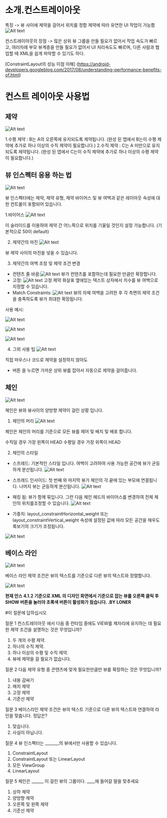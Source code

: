 # 소개.컨스트레이아웃 

특징 -> 뷰 사이에 제약을 걸어서 위치를 정함 제약에 따라 유연한 UI 작업이 가능함       
![Alt text](3_use_constraint_layout_(loner)_res/2.png)

컨스트레이아웃의 장점 -> 많은 상위 뷰 그룹을 만들 필요가 없어서 작업 속도가 빠르고, 
여러차례 부모 뷰계층을 만들 필요가 없어서 UI 처리속도도 빠르며, 
다른 사람과 협업할 때 XML을 쉽게 파악할 수 있기도 하다.  

[ConstraintLayout의 성능 이점 이해]
(https://android-developers.googleblog.com/2017/08/understanding-performance-benefits-of.html)

# 컨스트 레이아웃 사용법 

## 제약
![Alt text](3_use_constraint_layout_(loner)_res/1.png)
 
1.수평 제약 : B는 A의 오른쪽에 유지되도록 제약됩니다. (완성 된 앱에서 B는이 수평 제약에 추가로 하나 이상의 수직 제약이 필요합니다.)
2.수직 제약 : C는 A 미만으로 유지되도록 제약됩니다. (완성 된 앱에서 C는이 수직 제약에 추가로 하나 이상의 수평 제약이 필요합니다.)

## 뷰 인스펙터 응용 하는 법 
![Alt text](3_use_constraint_layout_(loner)_res/3.png)

뷰 인스펙터에는 제약, 제약 유형, 제약 바이어스 및 뷰 여백과 같은 레이아웃 속성에 대한 컨트롤이 포함되어 있습니다.

1.바이어스 
![Alt text](3_use_constraint_layout_(loner)_res/4.png) 

이 슬라이드를 이용하여 제약 간 어느쪽으로 위치를 기울일 것인지 설정 가능합니다.
(기본적으로 50이 default)

2. 제약간의 마진
![Alt text](3_use_constraint_layout_(loner)_res/5.png) 

뷰 제약 사이의 마진을 넣을 수 있습니다. 

3. 제약간의 여백 조정 및 제약 조건 변경
 * 컨텐츠 줄 바꿈:![Alt text](3_use_constraint_layout_(loner)_res/6.png) 뷰가 컨텐츠를 포함하는데 필요한 만큼만 확장합니다.
 * 고정: ![Alt text](3_use_constraint_layout_(loner)_res/7.png) 고정 제약 화살표 옆에있는 텍스트 상자에서 치수를 뷰 여백으로 지정할 수 있습니다.
 * Match Constraints: ![Alt text](3_use_constraint_layout_(loner)_res/8.png) 뷰의 자체 여백을 고려한 후 각 측면의 제약 조건을 충족하도록 뷰가 최대한 확장됩니다.
 
사용 예시: 

![Alt text](3_use_constraint_layout_(loner)_res/9.png)

![Alt text](3_use_constraint_layout_(loner)_res/10.png)

![Alt text](3_use_constraint_layout_(loner)_res/11.png)
 
4. 그외 사용 팁
![Alt text](3_use_constraint_layout_(loner)_res/12.png)

직접 마우스나 코드로 제약을 설정하지 않아도
 + 버튼 을 누르면 가까운 상위 뷰를 잡아서 자동으로 제약을 걸어줍니다.

## 체인
![Alt text](3_use_constraint_layout_(loner)_res/13.png) 

체인은 뷰와 뷰사이의 양방향 제약이 걸린 상황 입니다.

1. 체인의 머리 
![Alt text](3_use_constraint_layout_(loner)_res/14.png)

체인은 체인의 머리를 기준으로 모든 뷰를 제어 및 배치 및 배포 합니다.

수직일 경우 가장 왼쪽이 HEAD 
수평일 경우 가장 위쪽이 HEAD 


2. 체인의 스타일

* 스프레드: 기본적인 스타일 입니다. 여백이 고려하여 사용 가능한 공간에 뷰가 균등하게 분산됩니다.
![Alt text](3_use_constraint_layout_(loner)_res/15.png)

* 스프레드 인사이드: 첫 번째 와 마지막 뷰가 체인의 각 끝에 있는 부모에 연결됩니다. 나머지 뷰는 균등하게 분산됩니다.
![Alt text](3_use_constraint_layout_(loner)_res/16.png)

* 패킹 됨: 뷰가 함께 묶입니다. 그런 다음 체인 헤드의 바이어스를 변경하여 전체 체인의 위치를​조정할 수 있습니다.
![Alt text](3_use_constraint_layout_(loner)_res/17.png)

* 가중치: layout_constraintHorizontal_weight 또는 layout_constraintVertical_weight 속성에 
설정된 값에 따라 모든 공간을 채우도록보기의 크기가 조정됩니다.

![Alt text](3_use_constraint_layout_(loner)_res/18.png)


## 베이스 라인
![Alt text](3_use_constraint_layout_(loner)_res/19.png)

베이스 라인 제약 조건은 뷰의 텍스트를 기준으로 다른 뷰의 텍스트와 정렬합니다.

![Alt text](3_use_constraint_layout_(loner)_res/20.png)

**현재 안스 4.1.2 기준으로 XML 의 디자인 화면에서 기준으로 잡는 뷰를 오른쪽 클릭 후 SHOW 버튼을 눌러야 초록색 버튼이 활성화가 됬습니다.
.BY LONER**


#이 질문에 답하십시오

질문 1
컨스트레이아웃 에서 다음 중 런타임 중에도 VIEW를 제자리에 유지하는 데 필요한 제약 조건을 설명하는 것은 무엇입니까?

1) 두 개의 수평 제약.
2) 하나의 수직 제약.
3) 하나 이상의 수평 및 수직 제약.
4) 뷰에 제약을 걸 필요가 없습니다.

질문 2
다음 제약 유형 중 콘텐츠에 맞게 필요한만큼만 뷰를 확장하는 것은 무엇입니까?

1) 내용 감싸기
2) 매치 제약
3) 고정 제약
4) 기준선 제약

질문 3
베이스라인 제약 조건은 뷰의 텍스트 기준으로 다른 뷰의 텍스트와 연결하여 라인을 맞춥니다. 정답은?

1) 맞습니다.
2) 사실이 아닙니다.

질문 4
뷰 인스펙터는 _______의 뷰에서만 사용할 수 있습니다.

1) ConstraintLayout
2) ConstraintLayout 또는 LinearLayout
3) 모든 ViewGroup
4) LinearLayout

질문 5
체인은 ______ 이 걸린 뷰의 그룹이다.  ____에 들어갈 말을 맞추세요

1) 상하 제약
2) 양방향 제약
3) 오른쪽 및 왼쪽 제약
4) 기준선 제약

  



